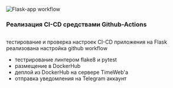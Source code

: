 ![Flask-app workflow](https://github.com/inood/ci-cd-flask-for-test/workflows/Flask-app%20workflow/badge.svg)
### Реализация CI-CD средствами Github-Actions
##

тестирование и проверка настроек CI-CD приложения на Flask 
реализована настройка github workflow 
 - тестрирование линтером flake8 и pytest
 - размещение в DockerHub
 - деплой из DockerHub на сервере TimeWeb'a
 - отправка уведомления на Telegram аккаунт
 
 
